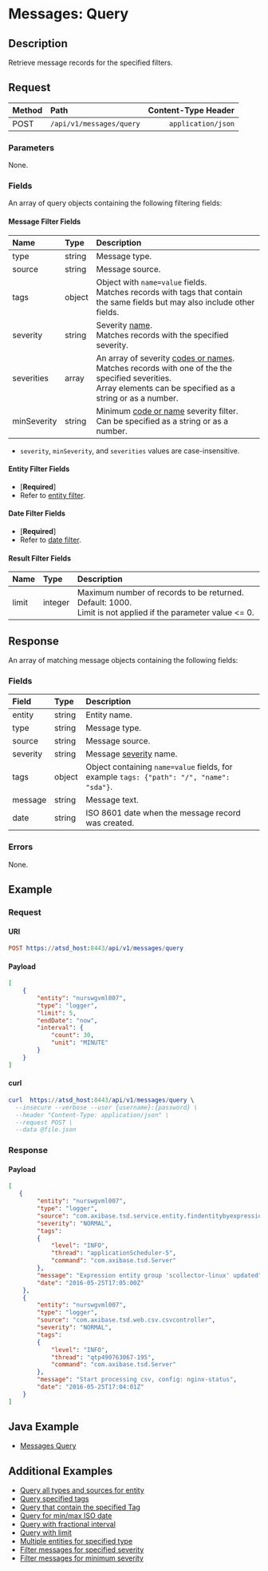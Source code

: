 # Messages: Query

## Description

Retrieve message records for the specified filters.

## Request

| **Method** | **Path** | **Content-Type Header**|
|:---|:---|---:|
| POST | `/api/v1/messages/query` | `application/json` |

### Parameters

None.

### Fields

An array of query objects containing the following filtering fields:

#### Message Filter Fields

| **Name**  | **Type** | **Description**  |
|:---|:---|:---|
|type       |  string   | Message type. |
|source       |  string   | Message source. |
|tags	      | object  | Object with `name=value` fields. <br>Matches records with tags that contain the same fields but may also include other fields. |
|severity     |  string   | Severity [name](/docs/api/data/severity.md).  <br>Matches records with the specified severity.|
|severities   |  array   | An array of severity [codes or names](/docs/api/data/severity.md).  <br>Matches records with one of the the specified severities.<br>Array elements can be specified as a string or as a number.|
|minSeverity  |  string   | Minimum [code or name](/docs/api/data/severity.md) severity filter. <br>Can be specified as a string or as a number. |

* `severity`, `minSeverity`, and `severities` values are case-insensitive.

#### Entity Filter Fields

* [**Required**]
* Refer to [entity filter](../filter-entity.md).

#### Date Filter Fields

* [**Required**]
* Refer to [date filter](../filter-date.md).

#### Result Filter Fields

| **Name**  | **Type** | **Description**  |
|:---|:---|:---|
| limit   | integer | Maximum number of records to be returned. Default: 1000.<br>Limit is not applied if the parameter value <= 0. | 

## Response 

An array of matching message objects containing the following fields:

### Fields

| **Field** | **Type** | **Description** |
|:---|:---|:---|
|entity | string | Entity name. |
|type | string | Message type. |
|source | string | Message source. |
|severity | string | Message [severity](/docs/api/data/severity.md) name. |
|tags | object |  Object containing `name=value` fields, for example `tags: {"path": "/", "name": "sda"}`. |
|message | string | Message text. |
|date | string | ISO 8601 date when the message record was created. |

### Errors

None.

## Example

### Request

#### URI

```elm
POST https://atsd_host:8443/api/v1/messages/query
```
#### Payload

```json
[
    {
        "entity": "nurswgvml007",
        "type": "logger",
        "limit": 5,
        "endDate": "now",
        "interval": {
            "count": 30,
            "unit": "MINUTE"
        }
    }
]
```

#### curl

```elm
curl  https://atsd_host:8443/api/v1/messages/query \
  --insecure --verbose --user {username}:{password} \
  --header "Content-Type: application/json" \
  --request POST \
  --data @file.json
  ```
  
### Response

#### Payload

```json
[
   {
        "entity": "nurswgvml007",
        "type": "logger",
        "source": "com.axibase.tsd.service.entity.findentitybyexpressionserviceimpl",
        "severity": "NORMAL",
        "tags":
        {
            "level": "INFO",
            "thread": "applicationScheduler-5",
            "command": "com.axibase.tsd.Server"
        },
        "message": "Expression entity group 'scollector-linux' updated",
        "date": "2016-05-25T17:05:00Z"
    },
    {
        "entity": "nurswgvml007",
        "type": "logger",
        "source": "com.axibase.tsd.web.csv.csvcontroller",
        "severity": "NORMAL",
        "tags":
        {
            "level": "INFO",
            "thread": "qtp490763067-195",
            "command": "com.axibase.tsd.Server"
        },
        "message": "Start processing csv, config: nginx-status",
        "date": "2016-05-25T17:04:01Z"
    }
]
```

## Java Example

* [Messages Query](examples/DataApiMessagesQueryExample.java)

## Additional Examples

* [Query all types and sources for entity](examples/query/messages-query-all-types.md)
* [Query specified tags](examples/query/messages-query-tags.md)
* [Query that contain the specified Tag](examples/query/messages-query-contain-specifield-tags.md)
* [Query for min/max ISO date](examples/query/messages-query-min-max-iso-date.md)
* [Query with fractional interval](examples/query/messages-query-fractional-interval.md)
* [Query with limit](examples/query/messages-query-limit.md)
* [Multiple entities for specified type](examples/query/messages-query-multiple-entities-specified-type.md)
* [Filter messages for specified severity](examples/query/messages-query-filter-messages-specified-severity.md)
* [Filter messages for minimum severity](examples/query/messages-query-filter-messages-minimum-severity.md)
